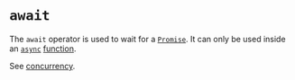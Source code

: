 # `await`

The `await` operator is used to wait for a [`Promise`][global-objects-promise]. It can only be used inside an [`async`][keyword-async] [function][concept-functions].

See [concurrency][concept-concurrency].

[concept-concurrency]: ../info/concurrency.md
[concept-functions]: ../../../reference/concepts/functions.md
[global-objects-promise]: ../objects/promise.md
[keyword-async]: ./async.md
